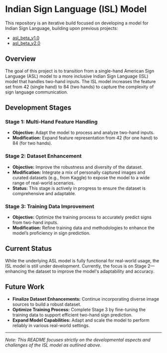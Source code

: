 # Indian Sign Language (ISL) Model

This repository is an iterative build focused on developing a model for Indian Sign Language, building upon previous projects:
- [asl_beta_v1.0](https://github.com/SIDDHARTH-PADIGAR/asl_beta_v1.0)
- [asl_beta_v2.0](https://github.com/SIDDHARTH-PADIGAR/asl_beta_v2.0)

## Overview

The goal of this project is to transition from a single-hand American Sign Language (ASL) model to a more inclusive Indian Sign Language (ISL) model that handles two-hand inputs. The ISL model increases the feature set from 42 (single hand) to 84 (two hands) to capture the complexity of sign language communication.

## Development Stages

### Stage 1: Multi-Hand Feature Handling
- **Objective:** Adapt the model to process and analyze two-hand inputs.
- **Modification:** Expand feature representation from 42 (for one hand) to 84 (for two hands).

### Stage 2: Dataset Enhancement
- **Objective:** Improve the robustness and diversity of the dataset.
- **Modification:** Integrate a mix of personally captured images and curated datasets (e.g., from Kaggle) to expose the model to a wide range of real-world scenarios.
- **Status:** This stage is actively in progress to ensure the dataset is comprehensive and adaptable.

### Stage 3: Training Data Improvement
- **Objective:** Optimize the training process to accurately predict signs from two-hand inputs.
- **Modification:** Refine training data and methodologies to enhance the model’s proficiency in sign prediction.

## Current Status

While the underlying ASL model is fully functional for real-world usage, the ISL model is still under development. Currently, the focus is on Stage 2—enhancing the dataset to improve the model's adaptability and accuracy.

## Future Work

- **Finalize Dataset Enhancements:** Continue incorporating diverse image sources to build a robust dataset.
- **Optimize Training Process:** Complete Stage 3 by fine-tuning the training data to support efficient two-hand sign prediction.
- **Expand Model Capabilities:** Adapt and scale the model to perform reliably in various real-world settings.

---

*Note: This README focuses strictly on the developmental aspects and challenges of the ISL model as outlined above.*
```
